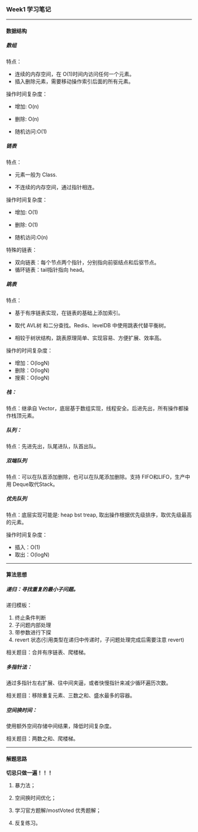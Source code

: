 ### Week1 学习笔记

---



#### 数据结构

##### 数组

特点：

- 连续的内存空间，在 O(1)时间内访问任何一个元素。
- 插入删除元素，需要移动操作索引后面的所有元素。

操作时间复杂度：

- 增加: O(n)

- 删除: O(n)
- 随机访问:O(1)



##### 链表

特点：

- 元素一般为 Class.

- 不连续的内存空间，通过指针相连。

操作时间复杂度：

- 增加: O(1)

- 删除: O(1)
- 随机访问:O(n)

特殊的链表：

- 双向链表：每个节点两个指针，分别指向前驱结点和后驱节点。
- 循环链表：tail指针指向 head。



##### 跳表

特点：

- 基于有序链表实现，在链表的基础上添加索引。

- 取代 AVL树 和二分查找。Redis、levelDB 中使用跳表代替平衡树。

- 相较于树状结构，跳表原理简单、实现容易、方便扩展、效率高。

操作的时间复杂度：

- 增加：O(logN)
- 删除：O(logN)
- 搜索：O(logN)



##### 栈：

特点：继承自 Vector，底层基于数组实现，线程安全。后进先出，所有操作都操作栈顶元素。



##### 队列：

特点：先进先出，队尾进队，队首出队。



##### 双端队列  

特点：可以在队首添加删除，也可以在队尾添加删除。支持 FIFO和LIFO，生产中用 Deque取代Stack。



##### 优先队列  

特点：底层实现可能是: heap bst treap, 取出操作根据优先级排序，取优先级最高的元素。

操作时间复杂度：

- 插入：O(1)
- 取出：O(logN)



---



#### 算法思想

##### 递归：寻找重复的最小子问题。

递归模板：

1. 终止条件判断
2. 子问题内部处理
3. 带参数进行下探
4. revert 状态(引用类型在递归中传递时，子问题处理完成后需要注意 revert)

相关题目：合并有序链表、爬楼梯。



##### 多指针法：  

通过多指针左右扩展、往中间夹逼，或者快慢指针来减少循环遍历次数。  

相关题目：移除重复元素、三数之和、盛水最多的容器。



##### 空间换时间：  

使用额外空间存储中间结果，降低时间复杂度。

相关题目：两数之和、爬楼梯。



---

#### 解题思路

**切忌只做一遍！！！**

1. 暴力法；

2. 空间换时间优化；

3. 学习官方题解/mostVoted 优秀题解；

4. 反复练习。

   









